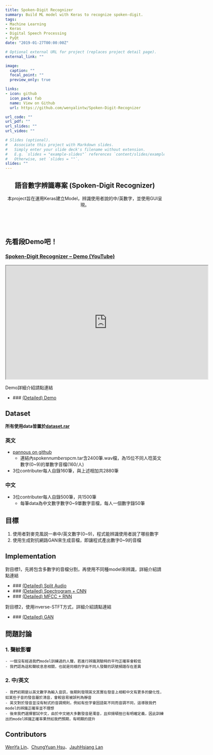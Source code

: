 ```yaml
---
title: Spoken-Digit Recognizer
summary: Build ML model with Keras to recognize spoken-digit.
tags:
- Machine Learning
- Keras
- Digital Speech Processing
- PyQt
date: "2019-01-27T00:00:00Z"

# Optional external URL for project (replaces project detail page).
external_link: ""

image:
  caption: ""
  focal_point: ""
  preview_only: true

links:
- icon: github
  icon_pack: fab
  name: View on Github
  url: https://github.com/wenyalintw/Spoken-Digit-Recognizer

url_code: ""
url_pdf: ""
url_slides: ""
url_video: ""

# Slides (optional).
#   Associate this project with Markdown slides.
#   Simply enter your slide deck's filename without extension.
#   E.g. `slides = "example-slides"` references `content/slides/example-slides.md`.
#   Otherwise, set `slides = ""`.
slides: ""
---
```


<p align="center">
  <h2 align="center">語音數字辨識專案 (Spoken-Digit Recognizer)</h2>
  <div align="center">
    本project旨在運用Keras建立Model，辨識使用者說的中/英數字，並使用GUI呈現。
  </div>
</p>

<p align="center"><a href="https://github.com/wenya-chungyuan-jauhhsiang/Spoken-Digit-Recognizer/tree/master/src/split_audio"><img src="https://img.shields.io/badge/Split--Audio-src-brightgreen.svg" alt="" /></a>
<a href="https://github.com/wenya-chungyuan-jauhhsiang/Spoken-Digit-Recognizer/tree/master/src/Spectrogram_CNN"><img src="https://img.shields.io/badge/Spectrogram%2BCNN-src-brightgreen.svg" alt="" /></a>
<a href="https://github.com/wenya-chungyuan-jauhhsiang/Spoken-Digit-Recognizer/tree/master/src/MFCC_RNN"><img src="https://img.shields.io/badge/MFCC%2BRNN-src-brightgreen.svg" alt="" /></a>
<a href="https://github.com/wenya-chungyuan-jauhhsiang/Spoken-Digit-Recognizer/tree/master/src/Gan"><img src="https://img.shields.io/badge/GAN-src-brightgreen.svg" alt="" /></a>
<a href="https://github.com/wenya-chungyuan-jauhhsiang/Spoken-Digit-Recognizer/tree/master/src/Demo"><img src="https://img.shields.io/badge/Demo-src-brightgreen.svg" alt="" /></a></p>

<p align="center"><a href="https://nbviewer.jupyter.org/github/wenya-chungyuan-jauhhsiang/Spoken-Digit-Recognizer/blob/master/docs/split_audio.ipynb"><img src="https://img.shields.io/badge/Split--Audio-doc-blue.svg" alt="" /></a>
<a href="https://nbviewer.jupyter.org/github/wenya-chungyuan-jauhhsiang/Spoken-Digit-Recognizer/blob/master/docs/Spectrogram_CNN_doc.ipynb"><img src="https://img.shields.io/badge/Spectrogram%2BCNN-doc-blue.svg" alt="" /></a>
<a href="https://nbviewer.jupyter.org/github/wenya-chungyuan-jauhhsiang/Spoken-Digit-Recognizer/blob/master/docs/MFCC_RNN_doc.ipynb"><img src="https://img.shields.io/badge/MFCC%2BRNN-doc-blue.svg" alt="" /></a>
<a href="https://nbviewer.jupyter.org/github/wenya-chungyuan-jauhhsiang/Spoken-Digit-Recognizer/blob/master/docs/GAN_doc.ipynb"><img src="https://img.shields.io/badge/GAN-doc-blue.svg" alt="" /></a>
<a href="https://nbviewer.jupyter.org/github/wenya-chungyuan-jauhhsiang/Spoken-Digit-Recognizer/blob/master/docs/Demo_doc.ipynb"><img src="https://img.shields.io/badge/Demo-doc-blue.svg" alt="" /></a></p>

<h2 id="demo">先看段Demo吧！</h2>

<h3 id="spokendigitrecognizerdemoyoutubehttpswwwyoutubecomwatchv_ykum1dxpjm"><a href="https://www.youtube.com/watch?v=_yKum1DxPJM">Spoken-Digit Recognizer – Demo (YouTube)</a></h3>
<p align="center">
<iframe width="640" height="360" src="https://www.youtube.com/embed/_yKum1DxPJM">
</iframe>
</p>

<p>Demo詳細介紹請點連結</p>

<ul>
<li>### <a href="https://nbviewer.jupyter.org/github/wenya-chungyuan-jauhhsiang/Spoken-Digit-Recognizer/blob/master/docs/Demo_doc.ipynb">(Detailed) Demo</a></li>
</ul>

<h2 id="dataset">Dataset</h2>

<p><strong>所有使用data皆置於<a href="https://github.com/wenya-chungyuan-jauhhsiang/Spoken-Digit-Recognizer/blob/master/dataset.rar">dataset.rar</a></strong></p>

<h3 id="">英文</h3>

<ul>
<li><a href="https://github.com/pannous/tensorflow-speech-recognition?fbclid=IwAR1tThhKhbMM_BnKE4SK16qcbuGdw1gJw7iWVVyEhDk9vZFF5Z8E6rjuWUs">pannous on github</a>


<ul>
<li>連結內spoken<em>numbers</em>pcm.tar含2400筆.wav檔，為15位不同人唸英文數字(0~9)的單數字音檔(160/人)</li></ul>
</li>

<li>3位contributer每人自錄160筆，與上述相加共2880筆</li>
</ul>

<h3 id="-1">中文</h3>

<ul>
<li>3位contributer每人自錄500筆，共1500筆


<ul>
<li>每筆data為中文數字數字0~9單數字音檔，每人一個數字錄50筆</li></ul>
</li>
</ul>

<h2 id="-2">目標</h2>

<ol>
<li>使用者對麥克風説一串中/英文數字(0~9)，程式能辨識使用者說了哪些數字  </li>

<li>使用生成對抗網路GAN來生成音檔，即讓程式產出數字0~9的音檔</li>
</ol>

<h2 id="implementation">Implementation</h2>

<p>對目標1，先將包含多數字的音檔分割，再使用不同種model來辨識，詳細介紹請點連結</p>

<ul>
<li>### <a href="https://nbviewer.jupyter.org/github/wenya-chungyuan-jauhhsiang/Spoken-Digit-Recognizer/blob/master/docs/split_audio.ipynb">(Detailed) Split Audio</a></li>

<li>### <a href="https://nbviewer.jupyter.org/github/wenya-chungyuan-jauhhsiang/Spoken-Digit-Recognizer/blob/master/docs/Spectrogram_CNN_doc.ipynb">(Detailed) Spectrogram + CNN</a>    </li>

<li>### <a href="https://nbviewer.jupyter.org/github/wenya-chungyuan-jauhhsiang/Spoken-Digit-Recognizer/blob/master/docs/MFCC_RNN_doc.ipynb">(Detailed) MFCC + RNN</a></li>
</ul>

<p>對目標2，使用inverse-STFT方式，詳細介紹請點連結</p>

<ul>
<li>### <a href="https://nbviewer.jupyter.org/github/wenya-chungyuan-jauhhsiang/Spoken-Digit-Recognizer/blob/master/docs/GAN_doc.ipynb">(Detailed) GAN</a></li>
</ul>

<h2 id="-3">問題討論</h2>

<h3 id="1">1. 聲紋影響</h3>

<pre><code>- 一個沒有經過我們model訓練過的人聲，若進行辨識測驗時的平均正確率會較低
- 我們認為這和聲紋息息相關，也就是同樣的字由不同人發聲的訊號頻譜存在差異
</code></pre>

<h3 id="2">2. 中/英文</h3>

<pre><code>- 我們初期是以英文數字為輸入音訊，後期則發現英文其實在發音上相較中文有更多的變化性，如某些子音的發音屬於清音，會較容易被誤判為靜音
- 英文對於發音並沒有制式的音調規則，例如有些字會因語氣不同而音調不同，這導致我們model的辨識正確率並不理想
- 後來我們選擇嘗試中文，由於中文絕大多數發音是濁音，且抑揚頓挫已有明確定義，因此訓練出的model辨識正確率果然如我們預期，有明顯的提升
</code></pre>

<h2 id="contributors">Contributors</h2>

<p><a href="https://github.com/wenyalintw">WenYa Lin</a>、<a href="https://github.com/ChungYuanHsu">ChungYuan Hsu</a>、<a href="https://github.com/r07522749">JauhHsiang Lan</a></p>
